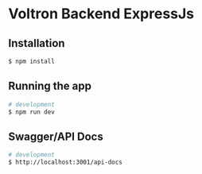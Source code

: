 # Voltron Backend ExpressJs

## Installation

```bash
$ npm install
```

## Running the app

```bash
# development
$ npm run dev
```

## Swagger/API Docs

```bash
# development
$ http://localhost:3001/api-docs
```

